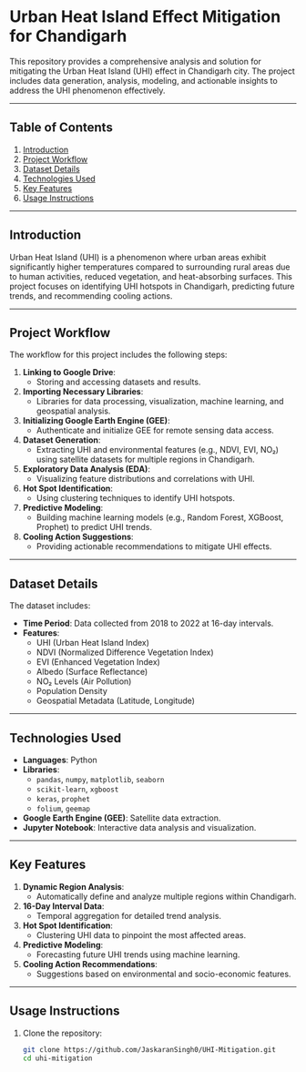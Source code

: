 # Urban Heat Island Effect Mitigation for Chandigarh

This repository provides a comprehensive analysis and solution for mitigating the Urban Heat Island (UHI) effect in Chandigarh city. The project includes data generation, analysis, modeling, and actionable insights to address the UHI phenomenon effectively.

---

## Table of Contents

1. [Introduction](#introduction)
2. [Project Workflow](#project-workflow)
3. [Dataset Details](#dataset-details)
4. [Technologies Used](#technologies-used)
5. [Key Features](#key-features)
6. [Usage Instructions](#usage-instructions)


---

## Introduction

Urban Heat Island (UHI) is a phenomenon where urban areas exhibit significantly higher temperatures compared to surrounding rural areas due to human activities, reduced vegetation, and heat-absorbing surfaces. This project focuses on identifying UHI hotspots in Chandigarh, predicting future trends, and recommending cooling actions.

---

## Project Workflow

The workflow for this project includes the following steps:

1. **Linking to Google Drive**:
   - Storing and accessing datasets and results.
2. **Importing Necessary Libraries**:
   - Libraries for data processing, visualization, machine learning, and geospatial analysis.
3. **Initializing Google Earth Engine (GEE)**:
   - Authenticate and initialize GEE for remote sensing data access.
4. **Dataset Generation**:
   - Extracting UHI and environmental features (e.g., NDVI, EVI, NO₂) using satellite datasets for multiple regions in Chandigarh.
5. **Exploratory Data Analysis (EDA)**:
   - Visualizing feature distributions and correlations with UHI.
6. **Hot Spot Identification**:
   - Using clustering techniques to identify UHI hotspots.
7. **Predictive Modeling**:
   - Building machine learning models (e.g., Random Forest, XGBoost, Prophet) to predict UHI trends.
8. **Cooling Action Suggestions**:
   - Providing actionable recommendations to mitigate UHI effects.

---

## Dataset Details

The dataset includes:
- **Time Period**: Data collected from 2018 to 2022 at 16-day intervals.
- **Features**:
  - UHI (Urban Heat Island Index)
  - NDVI (Normalized Difference Vegetation Index)
  - EVI (Enhanced Vegetation Index)
  - Albedo (Surface Reflectance)
  - NO₂ Levels (Air Pollution)
  - Population Density
  - Geospatial Metadata (Latitude, Longitude)

---

## Technologies Used

- **Languages**: Python
- **Libraries**:
  - `pandas`, `numpy`, `matplotlib`, `seaborn`
  - `scikit-learn`, `xgboost`
  - `keras`, `prophet`
  - `folium`, `geemap`
- **Google Earth Engine (GEE)**: Satellite data extraction.
- **Jupyter Notebook**: Interactive data analysis and visualization.

---

## Key Features

1. **Dynamic Region Analysis**:
   - Automatically define and analyze multiple regions within Chandigarh.
2. **16-Day Interval Data**:
   - Temporal aggregation for detailed trend analysis.
3. **Hot Spot Identification**:
   - Clustering UHI data to pinpoint the most affected areas.
4. **Predictive Modeling**:
   - Forecasting future UHI trends using machine learning.
5. **Cooling Action Recommendations**:
   - Suggestions based on environmental and socio-economic features.

---

## Usage Instructions

1. Clone the repository:
   ```bash
   git clone https://github.com/JaskaranSingh0/UHI-Mitigation.git
   cd uhi-mitigation
   
